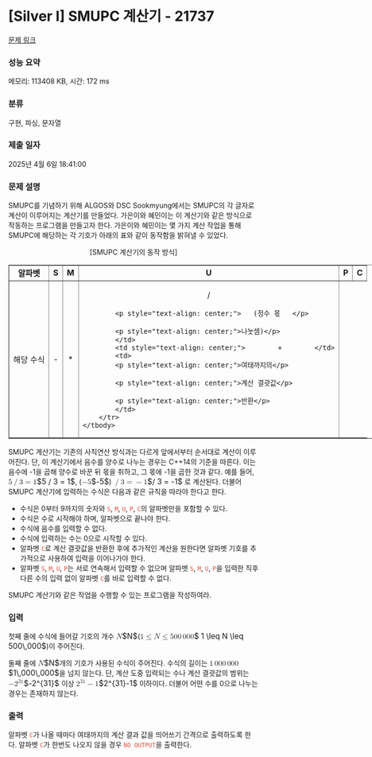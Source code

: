 # [Silver I] SMUPC 계산기 - 21737 

[문제 링크](https://www.acmicpc.net/problem/21737) 

### 성능 요약

메모리: 113408 KB, 시간: 172 ms

### 분류

구현, 파싱, 문자열

### 제출 일자

2025년 4월 6일 18:41:00

### 문제 설명

<p>SMUPC를 기념하기 위해 ALGOS와 DSC Sookmyung에서는 SMUPC의 각 글자로 계산이 이루어지는 계산기를 만들었다. 가은이와 혜민이는 이 계산기와 같은 방식으로 작동하는 프로그램을 만들고자 한다. 가은이와 혜민이는 몇 가지 계산 작업을 통해 SMUPC에 해당하는 각 기호가 아래의 표와 같이 동작함을 밝혀낼 수 있었다.</p>

<p style="text-align: center;">[SMUPC 계산기의 동작 방식]</p>

<table align="center" border="1" cellpadding="1" cellspacing="1" class="table table-bordered" style="width: 800px;">
	<tbody>
		<tr>
			<td style="text-align: center;"><strong>알파벳</strong></td>
			<td style="text-align: center;"><strong> S </strong></td>
			<td style="text-align: center;"><strong> M </strong></td>
			<td style="text-align: center;"><strong> U </strong></td>
			<td style="text-align: center;"><strong> P </strong></td>
			<td style="text-align: center;"><strong> C </strong></td>
		</tr>
		<tr>
			<td style="text-align: center;">  해당 수식  </td>
			<td style="text-align: center;">        -        </td>
			<td style="text-align: center;">        *        </td>
			<td>
			<p style="text-align: center;">/</p>

			<p style="text-align: center;">   (정수 몫   </p>

			<p style="text-align: center;">나눗셈)</p>
			</td>
			<td style="text-align: center;">        +        </td>
			<td>
			<p style="text-align: center;">여태까지의</p>

			<p style="text-align: center;">계산 결괏값</p>

			<p style="text-align: center;">반환</p>
			</td>
		</tr>
	</tbody>
</table>

<p>SMUPC 계산기는 기존의 사칙연산 방식과는 다르게 앞에서부터 순서대로 계산이 이루어진다. 단, 이 계산기에서 음수를 양수로 나누는 경우는 C++14의 기준을 따른다. 이는 음수에 -1을 곱해 양수로 바꾼 뒤 몫을 취하고, 그 몫에 -1을 곱한 것과 같다. 예를 들어, <mjx-container class="MathJax" jax="CHTML" style="font-size: 109%; position: relative;"><mjx-math class="MJX-TEX" aria-hidden="true"><mjx-mn class="mjx-n"><mjx-c class="mjx-c35"></mjx-c></mjx-mn><mjx-texatom texclass="ORD"><mjx-mo class="mjx-n"><mjx-c class="mjx-c2F"></mjx-c></mjx-mo></mjx-texatom><mjx-mn class="mjx-n"><mjx-c class="mjx-c33"></mjx-c></mjx-mn><mjx-mo class="mjx-n" space="4"><mjx-c class="mjx-c3D"></mjx-c></mjx-mo><mjx-mn class="mjx-n" space="4"><mjx-c class="mjx-c31"></mjx-c></mjx-mn></mjx-math><mjx-assistive-mml unselectable="on" display="inline"><math xmlns="http://www.w3.org/1998/Math/MathML"><mn>5</mn><mrow data-mjx-texclass="ORD"><mo>/</mo></mrow><mn>3</mn><mo>=</mo><mn>1</mn></math></mjx-assistive-mml><span aria-hidden="true" class="no-mathjax mjx-copytext">$5 / 3 = 1$</span></mjx-container>, (<mjx-container class="MathJax" jax="CHTML" style="font-size: 109%; position: relative;"><mjx-math class="MJX-TEX" aria-hidden="true"><mjx-mo class="mjx-n"><mjx-c class="mjx-c2212"></mjx-c></mjx-mo><mjx-mn class="mjx-n"><mjx-c class="mjx-c35"></mjx-c></mjx-mn></mjx-math><mjx-assistive-mml unselectable="on" display="inline"><math xmlns="http://www.w3.org/1998/Math/MathML"><mo>−</mo><mn>5</mn></math></mjx-assistive-mml><span aria-hidden="true" class="no-mathjax mjx-copytext">$-5$</span></mjx-container>) <mjx-container class="MathJax" jax="CHTML" style="font-size: 109%; position: relative;"><mjx-math class="MJX-TEX" aria-hidden="true"><mjx-texatom texclass="ORD"><mjx-mo class="mjx-n"><mjx-c class="mjx-c2F"></mjx-c></mjx-mo></mjx-texatom><mjx-mn class="mjx-n"><mjx-c class="mjx-c33"></mjx-c></mjx-mn><mjx-mo class="mjx-n" space="4"><mjx-c class="mjx-c3D"></mjx-c></mjx-mo><mjx-mo class="mjx-n" space="4"><mjx-c class="mjx-c2212"></mjx-c></mjx-mo><mjx-mn class="mjx-n"><mjx-c class="mjx-c31"></mjx-c></mjx-mn></mjx-math><mjx-assistive-mml unselectable="on" display="inline"><math xmlns="http://www.w3.org/1998/Math/MathML"><mrow data-mjx-texclass="ORD"><mo>/</mo></mrow><mn>3</mn><mo>=</mo><mo>−</mo><mn>1</mn></math></mjx-assistive-mml><span aria-hidden="true" class="no-mathjax mjx-copytext">$/ 3 = -1$</span></mjx-container> 로 계산된다. 더불어 SMUPC 계산기에 입력하는 수식은 다음과 같은 규칙을 따라야 한다고 한다.</p>

<ul>
	<li>수식은 0부터 9까지의 숫자와 <span style="color:#e74c3c;"><code>S</code></span>, <code><span style="color:#e74c3c;">M</span></code>, <code><span style="color:#e74c3c;">U</span></code>, <code><span style="color:#e74c3c;">P</span></code>, <code><span style="color:#e74c3c;">C</span></code>의 알파벳만을 포함할 수 있다.</li>
	<li>수식은 수로 시작해야 하며, 알파벳으로 끝나야 한다.</li>
	<li>수식에 음수를 입력할 수 없다.</li>
	<li>수식에 입력하는 수는 0으로 시작할 수 있다.</li>
	<li>알파벳 <span style="color:#e74c3c;"><code>C</code></span>로 계산 결괏값을 반환한 후에 추가적인 계산을 원한다면 알파벳 기호를 추가적으로 사용하여 입력을 이어나가야 한다.</li>
	<li>알파벳 <code><span style="color:#e74c3c;">S</span></code>, <code><span style="color:#e74c3c;">M</span></code>, <code><span style="color:#e74c3c;">U</span></code>, <code><span style="color:#e74c3c;">P</span></code>는 서로 연속해서 입력할 수 없으며 알파벳 <code><span style="color:#e74c3c;">S</span></code>, <code><span style="color:#e74c3c;">M</span></code>, <code><span style="color:#e74c3c;">U</span></code>, <code><span style="color:#e74c3c;">P</span></code>을 입력한 직후 다른 수의 입력 없이 알파벳 <span style="color:#e74c3c;"><code>C</code></span>를 바로 입력할 수 없다.</li>
</ul>

<p>SMUPC 계산기와 같은 작업을 수행할 수 있는 프로그램을 작성하여라.</p>

### 입력 

 <p>첫째 줄에 수식에 들어갈 기호의 개수 <mjx-container class="MathJax" jax="CHTML" style="font-size: 109%; position: relative;"><mjx-math class="MJX-TEX" aria-hidden="true"><mjx-mi class="mjx-i"><mjx-c class="mjx-c1D441 TEX-I"></mjx-c></mjx-mi></mjx-math><mjx-assistive-mml unselectable="on" display="inline"><math xmlns="http://www.w3.org/1998/Math/MathML"><mi>N</mi></math></mjx-assistive-mml><span aria-hidden="true" class="no-mathjax mjx-copytext">$N$</span></mjx-container>(<mjx-container class="MathJax" jax="CHTML" style="font-size: 109%; position: relative;"><mjx-math class="MJX-TEX" aria-hidden="true"><mjx-mn class="mjx-n"><mjx-c class="mjx-c31"></mjx-c></mjx-mn><mjx-mo class="mjx-n" space="4"><mjx-c class="mjx-c2264"></mjx-c></mjx-mo><mjx-mi class="mjx-i" space="4"><mjx-c class="mjx-c1D441 TEX-I"></mjx-c></mjx-mi><mjx-mo class="mjx-n" space="4"><mjx-c class="mjx-c2264"></mjx-c></mjx-mo><mjx-mn class="mjx-n" space="4"><mjx-c class="mjx-c35"></mjx-c><mjx-c class="mjx-c30"></mjx-c><mjx-c class="mjx-c30"></mjx-c></mjx-mn><mjx-mstyle><mjx-mspace style="width: 0.167em;"></mjx-mspace></mjx-mstyle><mjx-mn class="mjx-n"><mjx-c class="mjx-c30"></mjx-c><mjx-c class="mjx-c30"></mjx-c><mjx-c class="mjx-c30"></mjx-c></mjx-mn></mjx-math><mjx-assistive-mml unselectable="on" display="inline"><math xmlns="http://www.w3.org/1998/Math/MathML"><mn>1</mn><mo>≤</mo><mi>N</mi><mo>≤</mo><mn>500</mn><mstyle scriptlevel="0"><mspace width="0.167em"></mspace></mstyle><mn>000</mn></math></mjx-assistive-mml><span aria-hidden="true" class="no-mathjax mjx-copytext">$ 1 \leq N \leq 500\,000$</span></mjx-container>)이 주어진다.</p>

<p>둘째 줄에 <mjx-container class="MathJax" jax="CHTML" style="font-size: 109%; position: relative;"><mjx-math class="MJX-TEX" aria-hidden="true"><mjx-mi class="mjx-i"><mjx-c class="mjx-c1D441 TEX-I"></mjx-c></mjx-mi></mjx-math><mjx-assistive-mml unselectable="on" display="inline"><math xmlns="http://www.w3.org/1998/Math/MathML"><mi>N</mi></math></mjx-assistive-mml><span aria-hidden="true" class="no-mathjax mjx-copytext">$N$</span></mjx-container>개의 기호가 사용된 수식이 주어진다. 수식의 길이는 <mjx-container class="MathJax" jax="CHTML" style="font-size: 109%; position: relative;"><mjx-math class="MJX-TEX" aria-hidden="true"><mjx-mn class="mjx-n"><mjx-c class="mjx-c31"></mjx-c></mjx-mn><mjx-mstyle><mjx-mspace style="width: 0.167em;"></mjx-mspace></mjx-mstyle><mjx-mn class="mjx-n"><mjx-c class="mjx-c30"></mjx-c><mjx-c class="mjx-c30"></mjx-c><mjx-c class="mjx-c30"></mjx-c></mjx-mn><mjx-mstyle><mjx-mspace style="width: 0.167em;"></mjx-mspace></mjx-mstyle><mjx-mn class="mjx-n"><mjx-c class="mjx-c30"></mjx-c><mjx-c class="mjx-c30"></mjx-c><mjx-c class="mjx-c30"></mjx-c></mjx-mn></mjx-math><mjx-assistive-mml unselectable="on" display="inline"><math xmlns="http://www.w3.org/1998/Math/MathML"><mn>1</mn><mstyle scriptlevel="0"><mspace width="0.167em"></mspace></mstyle><mn>000</mn><mstyle scriptlevel="0"><mspace width="0.167em"></mspace></mstyle><mn>000</mn></math></mjx-assistive-mml><span aria-hidden="true" class="no-mathjax mjx-copytext">$1\,000\,000$</span></mjx-container>을 넘지 않는다. 단, 계산 도중 입력되는 수나 계산 결괏값의 범위는 <mjx-container class="MathJax" jax="CHTML" style="font-size: 109%; position: relative;"><mjx-math class="MJX-TEX" aria-hidden="true"><mjx-mo class="mjx-n"><mjx-c class="mjx-c2212"></mjx-c></mjx-mo><mjx-msup><mjx-mn class="mjx-n"><mjx-c class="mjx-c32"></mjx-c></mjx-mn><mjx-script style="vertical-align: 0.363em;"><mjx-texatom size="s" texclass="ORD"><mjx-mn class="mjx-n"><mjx-c class="mjx-c33"></mjx-c><mjx-c class="mjx-c31"></mjx-c></mjx-mn></mjx-texatom></mjx-script></mjx-msup></mjx-math><mjx-assistive-mml unselectable="on" display="inline"><math xmlns="http://www.w3.org/1998/Math/MathML"><mo>−</mo><msup><mn>2</mn><mrow data-mjx-texclass="ORD"><mn>31</mn></mrow></msup></math></mjx-assistive-mml><span aria-hidden="true" class="no-mathjax mjx-copytext">$-2^{31}$</span> </mjx-container><sup> </sup>이상 <mjx-container class="MathJax" jax="CHTML" style="font-size: 109%; position: relative;"><mjx-math class="MJX-TEX" aria-hidden="true"><mjx-msup><mjx-mn class="mjx-n"><mjx-c class="mjx-c32"></mjx-c></mjx-mn><mjx-script style="vertical-align: 0.363em;"><mjx-texatom size="s" texclass="ORD"><mjx-mn class="mjx-n"><mjx-c class="mjx-c33"></mjx-c><mjx-c class="mjx-c31"></mjx-c></mjx-mn></mjx-texatom></mjx-script></mjx-msup><mjx-mo class="mjx-n" space="3"><mjx-c class="mjx-c2212"></mjx-c></mjx-mo><mjx-mn class="mjx-n" space="3"><mjx-c class="mjx-c31"></mjx-c></mjx-mn></mjx-math><mjx-assistive-mml unselectable="on" display="inline"><math xmlns="http://www.w3.org/1998/Math/MathML"><msup><mn>2</mn><mrow data-mjx-texclass="ORD"><mn>31</mn></mrow></msup><mo>−</mo><mn>1</mn></math></mjx-assistive-mml><span aria-hidden="true" class="no-mathjax mjx-copytext">$2^{31}-1$</span></mjx-container> 이하이다. 더불어 어떤 수를 0으로 나누는 경우는 존재하지 않는다.</p>

### 출력 

 <p>알파벳 <span style="color:#e74c3c;"><code>C</code></span>가 나올 때마다 여태까지의 계산 결과 값을 띄어쓰기 간격으로 출력하도록 한다. 알파벳 <span style="color:#e74c3c;"><code>C</code></span>가 한번도 나오지 않을 경우 <span style="color:#e74c3c;"><code>NO OUTPUT</code></span>을 출력한다.</p>

